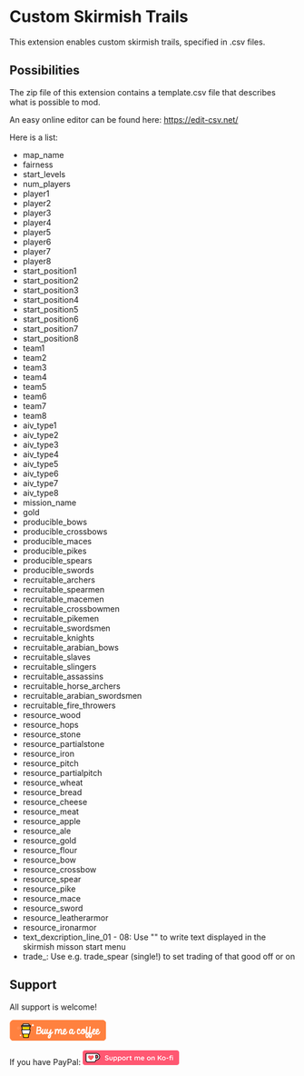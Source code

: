 # Custom Skirmish Trails
This extension enables custom skirmish trails, specified in .csv files.

## Possibilities
The zip file of this extension contains a template.csv file that describes what is possible to mod.

An easy online editor can be found here: https://edit-csv.net/

Here is a list:
- map_name
- fairness
- start_levels
- num_players
- player1
- player2
- player3
- player4
- player5
- player6
- player7
- player8
- start_position1
- start_position2
- start_position3
- start_position4
- start_position5
- start_position6
- start_position7
- start_position8
- team1
- team2
- team3
- team4
- team5
- team6
- team7
- team8
- aiv_type1
- aiv_type2
- aiv_type3
- aiv_type4
- aiv_type5
- aiv_type6
- aiv_type7
- aiv_type8
- mission_name
- gold
- producible_bows
- producible_crossbows
- producible_maces
- producible_pikes
- producible_spears
- producible_swords
- recruitable_archers
- recruitable_spearmen
- recruitable_macemen
- recruitable_crossbowmen
- recruitable_pikemen
- recruitable_swordsmen
- recruitable_knights
- recruitable_arabian_bows
- recruitable_slaves
- recruitable_slingers
- recruitable_assassins
- recruitable_horse_archers
- recruitable_arabian_swordsmen
- recruitable_fire_throwers
- resource_wood
- resource_hops
- resource_stone
- resource_partialstone
- resource_iron
- resource_pitch
- resource_partialpitch
- resource_wheat
- resource_bread
- resource_cheese
- resource_meat
- resource_apple
- resource_ale
- resource_gold
- resource_flour
- resource_bow
- resource_crossbow
- resource_spear
- resource_pike
- resource_mace
- resource_sword
- resource_leatherarmor
- resource_ironarmor
- text_dexcription_line_01 - 08: Use "" to write text displayed in the skirmish misson start menu
- trade_: Use e.g. trade_spear (single!) to set trading of that good off or on

## Support
All support is welcome!

[!["Buy Me A Coffee"](https://raw.githubusercontent.com/gynt/ucp-extension-running-units/main/locale/orange_img.webp)](https://www.buymeacoffee.com/gynt)

If you have PayPal:
[!["Support me on Ko-Fi"](https://raw.githubusercontent.com/gynt/ucp-extension-running-units/main/locale/kofi_button_red.png)](https://ko-fi.com/kofigynt)
